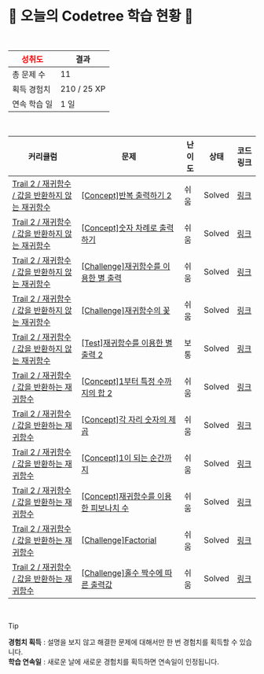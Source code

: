 # 🌲 오늘의 Codetree 학습 현황 🌲

<br />

| <span style="color:red;display:block;text-align:center;"> **성취도**</span> | 결과 |
|---|---|
| 총 문제 수 | 11 |
| 획득 경험치 | 210 / 25 XP |
| 연속 학습 일 | 1 일 |

<br />

|커리큘럼|문제|난이도|상태|코드 링크|
|---|---|---|---|---|
|[Trail 2 / 재귀함수 / 값을 반환하지 않는 재귀함수](https://www.codetree.ai/trail-info/novice-mid/)|[[Concept]반복 출력하기 2](https://www.codetree.ai/trails/complete/curated-cards/intro-repeated-output-2/)|쉬움|Solved|[링크](https://github.com/qkrtnwjd4212/Codetree_TILs/blob/main/250428/%EB%B0%98%EB%B3%B5%20%EC%B6%9C%EB%A0%A5%ED%95%98%EA%B8%B0%202/repeated-output-2.py)|
|[Trail 2 / 재귀함수 / 값을 반환하지 않는 재귀함수](https://www.codetree.ai/trail-info/novice-mid/)|[[Concept]숫자 차례로 출력하기](https://www.codetree.ai/trails/complete/curated-cards/intro-to-output-numerically/)|쉬움|Solved|[링크](https://github.com/qkrtnwjd4212/Codetree_TILs/blob/main/250428/%EC%88%AB%EC%9E%90%20%EC%B0%A8%EB%A1%80%EB%A1%9C%20%EC%B6%9C%EB%A0%A5%ED%95%98%EA%B8%B0/to-output-numerically.py)|
|[Trail 2 / 재귀함수 / 값을 반환하지 않는 재귀함수](https://www.codetree.ai/trail-info/novice-mid/)|[[Challenge]재귀함수를 이용한 별 출력](https://www.codetree.ai/trails/complete/curated-cards/challenge-star-output-with-recursive-function/)|쉬움|Solved|[링크](https://github.com/qkrtnwjd4212/Codetree_TILs/blob/main/250428/%EC%9E%AC%EA%B7%80%ED%95%A8%EC%88%98%EB%A5%BC%20%EC%9D%B4%EC%9A%A9%ED%95%9C%20%EB%B3%84%20%EC%B6%9C%EB%A0%A5/star-output-with-recursive-function.py)|
|[Trail 2 / 재귀함수 / 값을 반환하지 않는 재귀함수](https://www.codetree.ai/trail-info/novice-mid/)|[[Challenge]재귀함수의 꽃](https://www.codetree.ai/trails/complete/curated-cards/challenge-the-flower-of-the-recursive-function/)|쉬움|Solved|[링크](https://github.com/qkrtnwjd4212/Codetree_TILs/blob/main/250428/%EC%9E%AC%EA%B7%80%ED%95%A8%EC%88%98%EC%9D%98%20%EA%BD%83/the-flower-of-the-recursive-function.py)|
|[Trail 2 / 재귀함수 / 값을 반환하지 않는 재귀함수](https://www.codetree.ai/trail-info/novice-mid/)|[[Test]재귀함수를 이용한 별 출력 2](https://www.codetree.ai/trails/complete/curated-cards/test-star-output-with-recursive-function-2/)|보통|Solved|[링크](https://github.com/qkrtnwjd4212/Codetree_TILs/blob/main/250428/%EC%9E%AC%EA%B7%80%ED%95%A8%EC%88%98%EB%A5%BC%20%EC%9D%B4%EC%9A%A9%ED%95%9C%20%EB%B3%84%20%EC%B6%9C%EB%A0%A5%202/star-output-with-recursive-function-2.py)|
|[Trail 2 / 재귀함수 / 값을 반환하는 재귀함수](https://www.codetree.ai/trail-info/novice-mid/)|[[Concept]1부터 특정 수까지의 합 2](https://www.codetree.ai/trails/complete/curated-cards/intro-sum-from-1-to-a-certain-number-2/)|쉬움|Solved|[링크](https://github.com/qkrtnwjd4212/Codetree_TILs/blob/main/250428/1%EB%B6%80%ED%84%B0%20%ED%8A%B9%EC%A0%95%20%EC%88%98%EA%B9%8C%EC%A7%80%EC%9D%98%20%ED%95%A9%202/sum-from-1-to-a-certain-number-2.py)|
|[Trail 2 / 재귀함수 / 값을 반환하는 재귀함수](https://www.codetree.ai/trail-info/novice-mid/)|[[Concept]각 자리 숫자의 제곱](https://www.codetree.ai/trails/complete/curated-cards/intro-square-of-each-digit/)|쉬움|Solved|[링크](https://github.com/qkrtnwjd4212/Codetree_TILs/blob/main/250428/%EA%B0%81%20%EC%9E%90%EB%A6%AC%20%EC%88%AB%EC%9E%90%EC%9D%98%20%EC%A0%9C%EA%B3%B1/square-of-each-digit.py)|
|[Trail 2 / 재귀함수 / 값을 반환하는 재귀함수](https://www.codetree.ai/trail-info/novice-mid/)|[[Concept]1이 되는 순간까지](https://www.codetree.ai/trails/complete/curated-cards/intro-until-the-moment-I-reach-one/)|쉬움|Solved|[링크](https://github.com/qkrtnwjd4212/Codetree_TILs/blob/main/250428/1%EC%9D%B4%20%EB%90%98%EB%8A%94%20%EC%88%9C%EA%B0%84%EA%B9%8C%EC%A7%80/until-the-moment-I-reach-one.py)|
|[Trail 2 / 재귀함수 / 값을 반환하는 재귀함수](https://www.codetree.ai/trail-info/novice-mid/)|[[Concept]재귀함수를 이용한 피보나치 수](https://www.codetree.ai/trails/complete/curated-cards/intro-fibonacci-using-recursive-function/)|쉬움|Solved|[링크](https://github.com/qkrtnwjd4212/Codetree_TILs/blob/main/250428/%EC%9E%AC%EA%B7%80%ED%95%A8%EC%88%98%EB%A5%BC%20%EC%9D%B4%EC%9A%A9%ED%95%9C%20%ED%94%BC%EB%B3%B4%EB%82%98%EC%B9%98%20%EC%88%98/fibonacci-using-recursive-function.py)|
|[Trail 2 / 재귀함수 / 값을 반환하는 재귀함수](https://www.codetree.ai/trail-info/novice-mid/)|[[Challenge]Factorial](https://www.codetree.ai/trails/complete/curated-cards/challenge-factorial/)|쉬움|Solved|[링크](https://github.com/qkrtnwjd4212/Codetree_TILs/blob/main/250428/Factorial/factorial.py)|
|[Trail 2 / 재귀함수 / 값을 반환하는 재귀함수](https://www.codetree.ai/trail-info/novice-mid/)|[[Challenge]홀수 짝수에 따른 출력값](https://www.codetree.ai/trails/complete/curated-cards/challenge-output-value-based-on-odd-even-numbers/)|쉬움|Solved|[링크](https://github.com/qkrtnwjd4212/Codetree_TILs/blob/main/250428/%ED%99%80%EC%88%98%20%EC%A7%9D%EC%88%98%EC%97%90%20%EB%94%B0%EB%A5%B8%20%EC%B6%9C%EB%A0%A5%EA%B0%92/output-value-based-on-odd-even-numbers.py)|


<br />

> [!TIP]
> **경험치 획득** : 설명을 보지 않고 해결한 문제에 대해서만 한 번 경험치를 획득할 수 있습니다.  
> **학습 연속일** : 새로운 날에 새로운 경험치를 획득하면 연속일이 인정됩니다.

